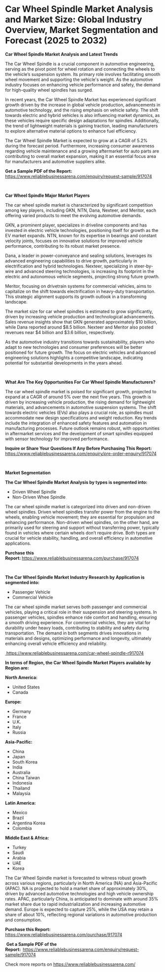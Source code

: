 <p><h1>Car Wheel Spindle Market Analysis and Market Size: Global Industry Overview, Market Segmentation and Forecast (2025 to 2032)</h1></p><p><strong>Car Wheel Spindle Market Analysis and Latest Trends</strong></p>
<p><p>The Car Wheel Spindle is a crucial component in automotive engineering, serving as the pivot point for wheel rotation and connecting the wheels to the vehicle’s suspension system. Its primary role involves facilitating smooth wheel movement and supporting the vehicle's weight. As the automotive industry focuses on enhancing vehicle performance and safety, the demand for high-quality wheel spindles has surged.</p><p>In recent years, the Car Wheel Spindle Market has experienced significant growth driven by the increase in global vehicle production, advancements in automotive technology, and the rising emphasis on vehicle safety. The shift towards electric and hybrid vehicles is also influencing market dynamics, as these vehicles require specific design adaptations for spindles. Additionally, the trend of lightweight materials is gaining traction, leading manufacturers to explore alternative material options to enhance fuel efficiency.</p><p>The Car Wheel Spindle Market is expected to grow at a CAGR of 5.2% during the forecast period. Furthermore, increasing consumer awareness regarding vehicle maintenance and a growing aftermarket for auto parts are contributing to overall market expansion, making it an essential focus area for manufacturers and automotive suppliers alike.</p></p>
<p><strong>Get a Sample PDF of the Report:&nbsp;</strong> <a href="https://www.reliablebusinessarena.com/enquiry/request-sample/917074?utm_campaign=2630&utm_medium=2&utm_source=Github&utm_content=ia&utm_term=30032025&utm_id=car-wheel-spindle">https://www.reliablebusinessarena.com/enquiry/request-sample/917074</a></p>
<p>&nbsp;</p>
<p><strong>Car Wheel Spindle Major Market Players</strong></p>
<p><p>The car wheel spindle market is characterized by significant competition among key players, including GKN, NTN, Dana, Nexteer, and Meritor, each offering varied products to meet the evolving automotive demands. </p><p>GKN, a prominent player, specializes in driveline components and has invested in electric vehicle technologies, positioning itself for growth as the EV market expands. NTN, known for its expertise in bearings and constant velocity joints, focuses on innovative solutions for improved vehicle performance, contributing to its robust market presence.</p><p>Dana, a leader in power-conveyance and sealing solutions, leverages its advanced engineering capabilities to drive growth, particularly in electrification and hybrid technologies. Nexteer, specializing in steer-by-wire and advanced steering technologies, is increasing its footprint in the electric and autonomous vehicle segments, projecting strong future growth.</p><p>Meritor, focusing on drivetrain systems for commercial vehicles, aims to capitalize on the shift towards electrification in heavy-duty transportation. This strategic alignment supports its growth outlook in a transforming landscape.</p><p>The market size for car wheel spindles is estimated to grow significantly, driven by increasing vehicle production and technological advancements. Sales revenue insights show that GKN generated approximately $10 billion, while Dana reported around $8.5 billion. Nexteer and Meritor also posted revenues near $4 billion and $3.6 billion, respectively.</p><p>As the automotive industry transitions towards sustainability, players who adapt to new technologies and consumer preferences will be better positioned for future growth. The focus on electric vehicles and advanced engineering solutions highlights a competitive landscape, indicating potential for substantial developments in the years ahead.</p></p>
<p>&nbsp;</p>
<p><strong>What Are The Key Opportunities For Car Wheel Spindle Manufacturers?</strong></p>
<p><p>The car wheel spindle market is poised for significant growth, projected to expand at a CAGR of around 5% over the next five years. This growth is driven by increasing vehicle production, the rising demand for lightweight materials, and advancements in automotive suspension systems. The shift towards electric vehicles (EVs) also plays a crucial role, as spindles must accommodate new design specifications and weight reduction. Key trends include the integration of enhanced safety features and automation in manufacturing processes. Future outlook remains robust, with opportunities in aftermarket services and the development of smart spindles equipped with sensor technology for improved performance.</p></p>
<p><strong>Inquire or Share Your Questions If Any Before Purchasing This Report:</strong> <a href="https://www.reliablebusinessarena.com/enquiry/pre-order-enquiry/917074?utm_campaign=2630&utm_medium=2&utm_source=Github&utm_content=ia&utm_term=30032025&utm_id=car-wheel-spindle">https://www.reliablebusinessarena.com/enquiry/pre-order-enquiry/917074</a></p>
<p>&nbsp;</p>
<p><strong>Market Segmentation</strong></p>
<p><strong>The Car Wheel Spindle Market Analysis by types is segmented into:</strong></p>
<p><ul><li>Driven Wheel Spindle</li><li>Non-Driven Whee Spindle</li></ul></p>
<p><p>The car wheel spindle market is categorized into driven and non-driven wheel spindles. Driven wheel spindles transfer power from the engine to the wheels, enabling vehicle movement; they are essential for propulsion and enhancing performance. Non-driven wheel spindles, on the other hand, are primarily used for steering and support without transferring power, typically found in vehicles where certain wheels don’t require drive. Both types are crucial for vehicle stability, handling, and overall efficiency in automotive applications.</p></p>
<p><strong>Purchase this Report:&nbsp;</strong><a href="https://www.reliablebusinessarena.com/purchase/917074?utm_campaign=2630&utm_medium=2&utm_source=Github&utm_content=ia&utm_term=30032025&utm_id=car-wheel-spindle">https://www.reliablebusinessarena.com/purchase/917074</a></p>
<p>&nbsp;</p>
<p><strong>The Car Wheel Spindle Market Industry Research by Application is segmented into:</strong></p>
<p><ul><li>Passenger Vehicle</li><li>Commercial Vehicle</li></ul></p>
<p><p>The car wheel spindle market serves both passenger and commercial vehicles, playing a critical role in their suspension and steering systems. In passenger vehicles, spindles enhance ride comfort and handling, ensuring a smooth driving experience. For commercial vehicles, they are vital for durability under heavy loads, contributing to stability and safety during transportation. The demand in both segments drives innovations in materials and designs, optimizing performance and longevity, ultimately enhancing overall vehicle efficiency and reliability.</p></p>
<p><a href="https://www.reliablebusinessarena.com/car-wheel-spindle-r917074?utm_campaign=2630&utm_medium=2&utm_source=Github&utm_content=ia&utm_term=30032025&utm_id=car-wheel-spindle">&nbsp;https://www.reliablebusinessarena.com/car-wheel-spindle-r917074</a></p>
<p><strong>In terms of Region, the Car Wheel Spindle Market Players available by Region are:</strong></p>
<p>
    <p> <strong> North America: </strong>
        <ul>
            <li>United States</li>
            <li>Canada</li>
        </ul>
        </p> 
    <p> <strong> Europe: </strong>
        <ul>
            <li>Germany</li>
            <li>France</li>
            <li>U.K.</li>
            <li>Italy</li>
            <li>Russia</li>
        </ul>
        </p> 
    <p> <strong> Asia-Pacific: </strong>
        <ul>
            <li>China</li>
            <li>Japan</li>
            <li>South Korea</li>
            <li>India</li>
            <li>Australia</li>
            <li>China Taiwan</li>
            <li>Indonesia</li>
            <li>Thailand</li>
            <li>Malaysia</li>
        </ul>
        </p> 
    <p> <strong> Latin America: </strong>
        <ul>
            <li>Mexico</li>
            <li>Brazil</li>
            <li>Argentina Korea</li>
            <li>Colombia</li>
        </ul>
        </p> 
    <p> <strong> Middle East & Africa: </strong>
        <ul>
            <li>Turkey</li>
            <li>Saudi</li>
            <li>Arabia</li>
            <li>UAE</li>
            <li>Korea</li>
        </ul>
    </p>
    </p>
<p><p>The Car Wheel Spindle market is forecasted to witness robust growth across various regions, particularly in North America (NA) and Asia-Pacific (APAC). NA is projected to hold a market share of approximately 30%, driven by advanced automotive technologies and high vehicle ownership rates. APAC, particularly China, is anticipated to dominate with around 35% market share due to rapid industrialization and increasing automotive demand. Europe is expected to capture 25%, while the USA may retain a share of about 10%, reflecting regional variations in automotive production and consumption.</p></p>
<p><strong>Purchase this Report: </strong><a href="https://www.reliablebusinessarena.com/purchase/917074?utm_campaign=2630&utm_medium=2&utm_source=Github&utm_content=ia&utm_term=30032025&utm_id=car-wheel-spindle">https://www.reliablebusinessarena.com/purchase/917074</a></p>
<p>&nbsp;<strong>Get a Sample PDF of the Report:&nbsp;&nbsp;</strong><a href="https://www.reliablebusinessarena.com/enquiry/request-sample/917074?utm_campaign=2630&utm_medium=2&utm_source=Github&utm_content=ia&utm_term=30032025&utm_id=car-wheel-spindle">https://www.reliablebusinessarena.com/enquiry/request-sample/917074</a></p>
<p><strong></strong></p>
<p>Check more reports on <a href="https://www.reliablebusinessarena.com/?utm_campaign=2630&utm_medium=2&utm_source=Github&utm_content=ia&utm_term=30032025&utm_id=car-wheel-spindle">https://www.reliablebusinessarena.com/</a></p>